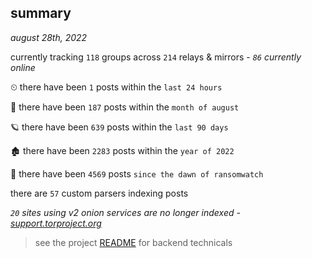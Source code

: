 
## summary
_august 28th, 2022_

currently tracking `118` groups across `214` relays & mirrors - _`86` currently online_

⏲ there have been `1` posts within the `last 24 hours`

🦈 there have been `187` posts within the `month of august`

🪐 there have been `639` posts within the `last 90 days`

🏚 there have been `2283` posts within the `year of 2022`

🦕 there have been `4569` posts `since the dawn of ransomwatch`

there are `57` custom parsers indexing posts

_`20` sites using v2 onion services are no longer indexed - [support.torproject.org](https://support.torproject.org/onionservices/v2-deprecation/)_

> see the project [README](https://github.com/joshhighet/ransomwatch#ransomwatch--) for backend technicals
